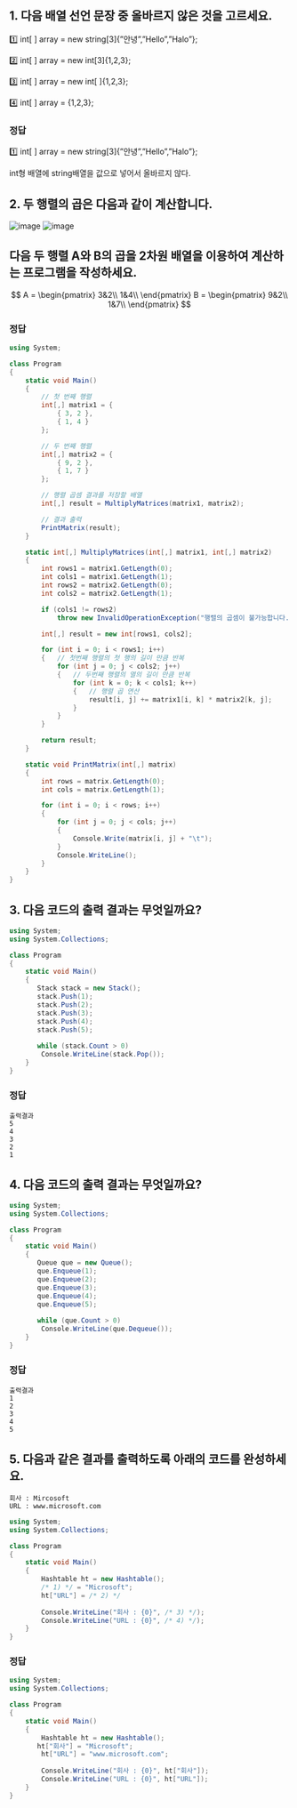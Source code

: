 ## 1. 다음 배열 선언 문장 중 올바르지 않은 것을 고르세요.

1️⃣ int[ ] array = new string[3]{”안녕”,”Hello”,”Halo”};

2️⃣ int[ ] array = new int[3]{1,2,3};

3️⃣ int[ ] array = new int[ ]{1,2,3};

4️⃣ int[ ] array = {1,2,3};

### 정답

1️⃣ int[ ] array = new string[3]{”안녕”,”Hello”,”Halo”};

int형 배열에 string배열을 값으로 넣어서 올바르지 않다.

## 2. 두 행렬의 곱은 다음과 같이 계산합니다.


![image](https://github.com/THIS-IS-CSHARP/THIS-IS-CSHARP/assets/118328426/7cc08cf6-5fa3-4b52-b0c9-44d01b6d2ea8)
![image](https://github.com/THIS-IS-CSHARP/THIS-IS-CSHARP/assets/118328426/c95cc8c2-2c5a-4903-b007-538b0c49339f)


## 다음 두 행렬 A와 B의 곱을 2차원 배열을 이용하여 계산하는 프로그램을 작성하세요.

$$
A = \begin{pmatrix}
3&2\\
1&4\\
\end{pmatrix}
B = \begin{pmatrix}
9&2\\
1&7\\
\end{pmatrix}
$$

### 정답

```csharp
using System;

class Program
{
    static void Main()
    {
        // 첫 번째 행렬
        int[,] matrix1 = {
            { 3, 2 },
            { 1, 4 }
        };

        // 두 번째 행렬
        int[,] matrix2 = {
            { 9, 2 },
            { 1, 7 }
        };

        // 행렬 곱셈 결과를 저장할 배열
        int[,] result = MultiplyMatrices(matrix1, matrix2);

        // 결과 출력
        PrintMatrix(result);
    }

    static int[,] MultiplyMatrices(int[,] matrix1, int[,] matrix2)
    {
        int rows1 = matrix1.GetLength(0);
        int cols1 = matrix1.GetLength(1);
        int rows2 = matrix2.GetLength(0);
        int cols2 = matrix2.GetLength(1);

        if (cols1 != rows2)
            throw new InvalidOperationException("행렬의 곱셈이 불가능합니다. 첫 번째 행렬의 열 수와 두 번째 행렬의 행 수가 같아야 합니다.");

        int[,] result = new int[rows1, cols2];

        for (int i = 0; i < rows1; i++)
        {   // 첫번째 행렬의 첫 행의 길이 만큼 반복
            for (int j = 0; j < cols2; j++)
            {   // 두번째 행렬의 열의 길이 만큼 반복
                for (int k = 0; k < cols1; k++)
                {   // 행렬 곱 연산
                    result[i, j] += matrix1[i, k] * matrix2[k, j];
                }
            }
        }

        return result;
    }

    static void PrintMatrix(int[,] matrix)
    {
        int rows = matrix.GetLength(0);
        int cols = matrix.GetLength(1);

        for (int i = 0; i < rows; i++)
        {
            for (int j = 0; j < cols; j++)
            {
                Console.Write(matrix[i, j] + "\t");
            }
            Console.WriteLine();
        }
    }
}
```

## 3. 다음 코드의 출력 결과는 무엇일까요?

```csharp
using System;
using System.Collections;

class Program
{
    static void Main()
    {
       Stack stack = new Stack();
       stack.Push(1);
       stack.Push(2);
       stack.Push(3);
       stack.Push(4);
       stack.Push(5);
       
       while (stack.Count > 0)
        Console.WriteLine(stack.Pop());
    }
}
```

### 정답

```
출력결과
5
4
3
2
1
```

## 4. 다음 코드의 출력 결과는 무엇일까요?

```csharp
using System;
using System.Collections;

class Program
{
    static void Main()
    {
       Queue que = new Queue();
       que.Enqueue(1);
       que.Enqueue(2);
       que.Enqueue(3);
       que.Enqueue(4);
       que.Enqueue(5);
       
       while (que.Count > 0)
        Console.WriteLine(que.Dequeue());
    }
}
```

### 정답

```
출력결과
1
2
3
4
5
```

## 5. 다음과 같은 결과를 출력하도록 아래의 코드를 완성하세요.

```
회사 : Mircosoft
URL : www.microsoft.com
```

```csharp
using System;
using System.Collections;

class Program
{
    static void Main()
    {
        Hashtable ht = new Hashtable();
        /* 1) */ = "Microsoft";
        ht["URL"] = /* 2) */
        
        Console.WriteLine("회사 : {0}", /* 3) */);
        Console.WriteLine("URL : {0}", /* 4) */);
    }
}
```

### 정답

```csharp
using System;
using System.Collections;

class Program
{
    static void Main()
    {
        Hashtable ht = new Hashtable();
       ht["회사"] = "Microsoft";
        ht["URL"] = "www.microsoft.com";
        
        Console.WriteLine("회사 : {0}", ht["회사"]);
        Console.WriteLine("URL : {0}", ht["URL"]);
    }
}
```
